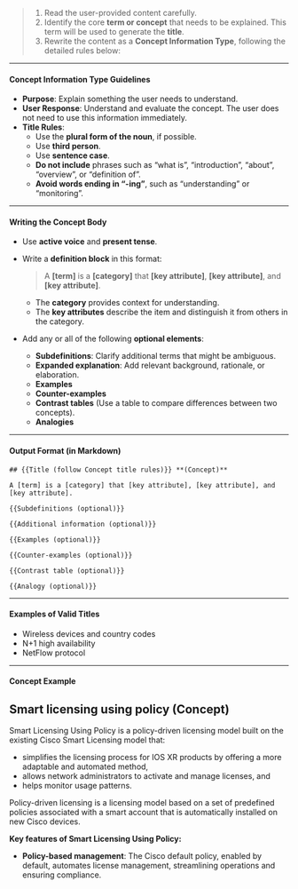 > 1. Read the user-provided content carefully.  
> 2. Identify the core **term or concept** that needs to be explained. This term will be used to generate the **title**.  
> 3. Rewrite the content as a **Concept Information Type**, following the detailed rules below:

---

#### **Concept Information Type Guidelines**

- **Purpose**: Explain something the user needs to understand.
- **User Response**: Understand and evaluate the concept. The user does not need to use this information immediately.
- **Title Rules**:
  - Use the **plural form of the noun**, if possible.
  - Use **third person**.
  - Use **sentence case**.
  - **Do not include** phrases such as “what is”, “introduction”, “about”, “overview”, or “definition of”.
  - **Avoid words ending in “-ing”**, such as “understanding” or “monitoring”.

---

#### **Writing the Concept Body**

- Use **active voice** and **present tense**.
- Write a **definition block** in this format:  
  > A **[term]** is a **[category]** that **[key attribute]**, **[key attribute]**, and **[key attribute]**.  
  - The **category** provides context for understanding.
  - The **key attributes** describe the item and distinguish it from others in the category.

- Add any or all of the following **optional elements**:
  - **Subdefinitions**: Clarify additional terms that might be ambiguous.
  - **Expanded explanation**: Add relevant background, rationale, or elaboration.
  - **Examples**
  - **Counter-examples**
  - **Contrast tables** (Use a table to compare differences between two concepts).
  - **Analogies**

---

#### **Output Format (in Markdown)**

```
## {{Title (follow Concept title rules)}} **(Concept)**

A [term] is a [category] that [key attribute], [key attribute], and [key attribute].

{{Subdefinitions (optional)}}

{{Additional information (optional)}}

{{Examples (optional)}}

{{Counter-examples (optional)}}

{{Contrast table (optional)}}

{{Analogy (optional)}}
```

---

#### **Examples of Valid Titles**
- Wireless devices and country codes  
- N+1 high availability  
- NetFlow protocol  

---

#### **Concept Example**

## Smart licensing using policy **(Concept)**

Smart Licensing Using Policy is a policy-driven licensing model built on the existing Cisco Smart Licensing model that:
- simplifies the licensing process for IOS XR products by offering a more adaptable and automated method,
- allows network administrators to activate and manage licenses, and
- helps monitor usage patterns.

Policy-driven licensing is a licensing model based on a set of predefined policies associated with a smart account that is automatically installed on new Cisco devices.

**Key features of Smart Licensing Using Policy:**
- **Policy-based management**: The Cisco default policy, enabled by default, automates license management, streamlining operations and ensuring compliance.
